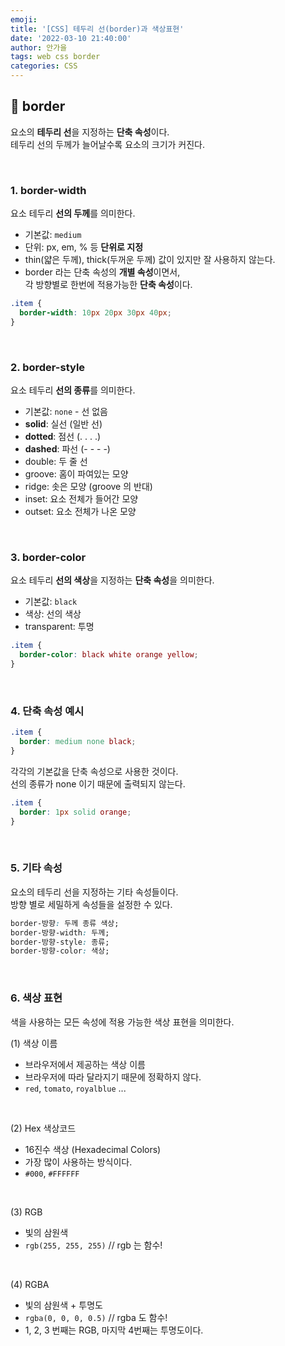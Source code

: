 ```yaml
---
emoji:
title: '[CSS] 테두리 선(border)과 색상표현'
date: '2022-03-10 21:40:00'
author: 안가을
tags: web css border
categories: CSS
---
```


## 💙 border

요소의 **테두리 선**을 지정하는 **단축 속성**이다.<br />
테두리 선의 두께가 늘어날수록 요소의 크기가 커진다.

<br />

### 1. border-width

요소 테두리 **선의 두께**를 의미한다.

- 기본값: `medium`
- 단위: px, em, % 등 **단위로 지정**
- thin(얇은 두께), thick(두꺼운 두께) 값이 있지만 잘 사용하지 않는다.
- border 라는 단축 속성의 **개별 속성**이면서,<br />
  각 방향별로 한번에 적용가능한 **단축 속성**이다.

```css
.item {
  border-width: 10px 20px 30px 40px;
}
```

<br />

### 2. border-style

요소 테두리 **선의 종류**를 의미한다.

- 기본값: `none` - 선 없음
- **solid**: 실선 (일반 선)
- **dotted**: 점선 (. . . .)
- **dashed**: 파선 (- - - -)
- double: 두 줄 선
- groove: 홈이 파여있는 모양
- ridge: 솟은 모양 (groove 의 반대)
- inset: 요소 전체가 들어간 모양
- outset: 요소 전체가 나온 모양

<br />

### 3. border-color

요소 테두리 **선의 색상**을 지정하는 **단축 속성**을 의미한다.

- 기본값: `black`
- 색상: 선의 색상
- transparent: 투명

```css
.item {
  border-color: black white orange yellow;
}
```

<br />

### 4. 단축 속성 예시

```css
.item {
  border: medium none black;
}
```

각각의 기본값을 단축 속성으로 사용한 것이다.<br />
선의 종류가 none 이기 때문에 출력되지 않는다.

```css
.item {
  border: 1px solid orange;
}
```

<br />

### 5. 기타 속성

요소의 테두리 선을 지정하는 기타 속성들이다.<br />
방향 별로 세밀하게 속성들을 설정한 수 있다.

```css
border-방향: 두께 종류 색상;
border-방향-width: 두께;
border-방향-style: 종류;
border-방향-color: 색상;
```

<br />

### 6. 색상 표현

색을 사용하는 모든 속성에 적용 가능한 색상 표현을 의미한다.

(1) 색상 이름

- 브라우저에서 제공하는 색상 이름
- 브라우저에 따라 달라지기 때문에 정확하지 않다.
- `red`, `tomato`, `royalblue` ...

<br />

(2) Hex 색상코드

- 16진수 색상 (Hexadecimal Colors)
- 가장 많이 사용하는 방식이다.
- `#000`, `#FFFFFF`

<br />

(3) RGB

- 빛의 삼원색
- `rgb(255, 255, 255)` // rgb 는 함수!

<br />

(4) RGBA

- 빛의 삼원색 + 투명도
- `rgba(0, 0, 0, 0.5)` // rgba 도 함수!
- 1, 2, 3 번째는 RGB, 마지막 4번째는 투명도이다.

```toc

```
